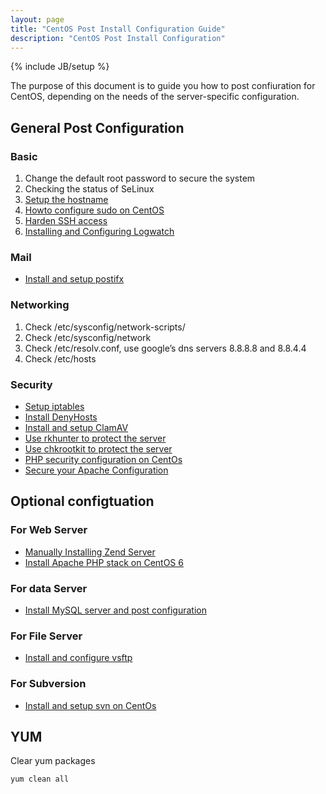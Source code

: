 ```yaml
---
layout: page
title: "CentOS Post Install Configuration Guide"
description: "CentOS Post Install Configuration"
---
```

{% include JB/setup %}

The purpose of this document is to guide you how to post confiuration for CentOS, depending on the needs of the server-specific configuration.

## General Post Configuration

### Basic

1. Change the default root password to secure the system
2. Checking the status of SeLinux
3. [Setup the hostname](/linux/how-to-change-the-server-hostname-on-centos/)
4. [Howto configure sudo on CentOS](/linux/howto-configure-sudo-on-centos/)
5. [Harden SSH access](/linux/harden-ssh-access-on-centos/)
6. [Installing and Configuring Logwatch](/linux/how-to-installing-and-configuring-logwatch-on-linux/)

### Mail

- [Install and setup postifx](/Linux/how-to-setup-postfix-on-centos/)

### Networking

1. Check /etc/sysconfig/network-scripts/
2. Check /etc/sysconfig/network
3. Check /etc/resolv.conf, use google’s dns servers 8.8.8.8 and 8.8.4.4
4. Check /etc/hosts


### Security

- [Setup iptables](/linux/iptables-init-script/)
- [Install DenyHosts](/linux/how-to-install-denyhosts-on-linux/)
- [Install and setup ClamAV](/linux/how-to-setup-clamav-on-linux/)
- [Use rkhunter to protect the server](/linux/howto-use-rkhunter-to-protect-the-server/)
- [Use chkrootkit to protect the server](/linux/howto-use-chkrootkit-to-protect-the-server/)
- [PHP security configuration on CentOs](/php/php-security-configuration-on-server/)
- [Secure your Apache Configuration](/linux/secure-your-apache-configuration/)

## Optional configtuation

### For Web Server

- [Manually Installing Zend Server](/linux/manually-installing-zend-server/)
- [Install Apache PHP stack on CentOS 6](/linux/how-to-install--apache-php-stack-on-centos-6/)

### For data Server

- [Install MySQL server and post configuration](/mysql/how-to-install-mysql-on-linux/)

### For File Server

- [Install and configure vsftp](/linux/how-to-install-and-configure-vsftp-on-centos/)

### For Subversion

- [Install and setup svn on CentOs](/linux/howto-install-and-setup-svn-on-centos/)

## YUM

Clear yum packages

	yum clean all
